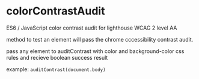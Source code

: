 # colorContrastAudit
ES6 / JavaScript color contrast audit for lighthouse WCAG 2 level AA

method to test an element will pass the chrome cccessibility contrast audit.

pass any element to auditContrast with color and background-color css rules and recieve boolean success result


example: ```auditContrast(document.body)```
